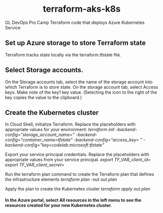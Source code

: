  <h1 align="center"> terraform-aks-k8s
 </h1>
 
GL DevOps Pro Camp
Terraform code that deploys Azure Kubernetes Service

## Set up Azure storage to store Terraform state
Terraform tracks state locally via the terraform.tfstate file.

## Select Storage accounts.
On the Storage accounts tab, select the name of the storage account into which Terraform is to store state. 
On the storage account tab, select Access keys.
Make note of the key1 key value. (Selecting the icon to the right of the key copies the value to the clipboard.)

## Create the Kubernetes cluster
In Cloud Shell, initialize Terraform. Replace the placeholders with appropriate values for your environment:
*terraform init -backend-config="storage_account_name=<YourAzureStorageAccountName>" -backend-config="container_name=tfstate" -backend-config="access_key= <YourStorageAccountAccessKey>" -backend-config="key=codelab.microsoft.tfstate"*
  
 Export your service principal credentials. Replace the placeholders with appropriate values from your service principal.
 *export TF_VAR_client_id=<service-principal-appid>*
 *export TF_VAR_client_secret=<service-principal-password>*
  
 Run the terraform plan command to create the Terraform plan that defines the infrastructure elements
 *terraform plan -out out.plan*
  
 Apply the plan to create the Kubernetes cluster
 *terraform apply out.plan*
  
 #### In the Azure portal, select All resources in the left menu to see the resources created for your new Kubernetes cluster.
